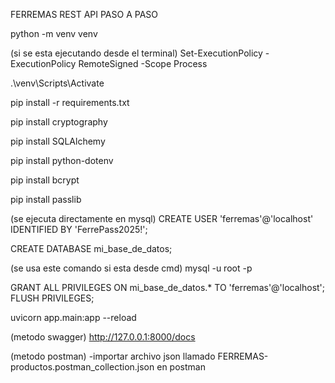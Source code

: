 FERREMAS REST API PASO A PASO 

python -m venv venv

(si se esta ejecutando desde el terminal)
Set-ExecutionPolicy -ExecutionPolicy RemoteSigned -Scope Process

.\venv\Scripts\Activate

pip install -r requirements.txt

pip install cryptography

pip install SQLAlchemy

pip install python-dotenv

pip install bcrypt

pip install passlib

(se ejecuta directamente en mysql)
CREATE USER 'ferremas'@'localhost' IDENTIFIED BY 'FerrePass2025!';

CREATE DATABASE mi_base_de_datos;

(se usa este comando si esta desde cmd)
mysql -u root -p

GRANT ALL PRIVILEGES ON mi_base_de_datos.* TO 'ferremas'@'localhost';
FLUSH PRIVILEGES;

uvicorn app.main:app --reload

(metodo swagger)
http://127.0.0.1:8000/docs

(metodo postman)
-importar archivo json llamado FERREMAS-productos.postman_collection.json en postman
